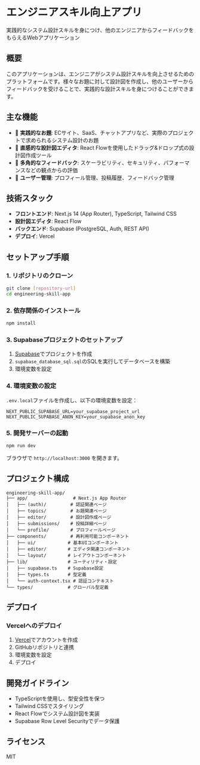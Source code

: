 # エンジニアスキル向上アプリ

実践的なシステム設計スキルを身につけ、他のエンジニアからフィードバックをもらえるWebアプリケーション

## 概要

このアプリケーションは、エンジニアがシステム設計スキルを向上させるためのプラットフォームです。様々なお題に対して設計図を作成し、他のユーザーからフィードバックを受けることで、実践的な設計スキルを身につけることができます。

## 主な機能

- 🎯 **実践的なお題**: ECサイト、SaaS、チャットアプリなど、実際のプロジェクトで求められるシステム設計のお題
- 🎨 **直感的な設計図エディタ**: React Flowを使用したドラッグ&ドロップ式の設計図作成ツール
- 💬 **多角的なフィードバック**: スケーラビリティ、セキュリティ、パフォーマンスなどの観点からの評価
- 👤 **ユーザー管理**: プロフィール管理、投稿履歴、フィードバック管理

## 技術スタック

- **フロントエンド**: Next.js 14 (App Router), TypeScript, Tailwind CSS
- **設計図エディタ**: React Flow
- **バックエンド**: Supabase (PostgreSQL, Auth, REST API)
- **デプロイ**: Vercel

## セットアップ手順

### 1. リポジトリのクローン

```bash
git clone [repository-url]
cd engineering-skill-app
```

### 2. 依存関係のインストール

```bash
npm install
```

### 3. Supabaseプロジェクトのセットアップ

1. [Supabase](https://supabase.com)でプロジェクトを作成
2. `supabase_database_sql.sql`のSQLを実行してデータベースを構築
3. 環境変数を設定

### 4. 環境変数の設定

`.env.local`ファイルを作成し、以下の環境変数を設定：

```env
NEXT_PUBLIC_SUPABASE_URL=your_supabase_project_url
NEXT_PUBLIC_SUPABASE_ANON_KEY=your_supabase_anon_key
```

### 5. 開発サーバーの起動

```bash
npm run dev
```

ブラウザで `http://localhost:3000` を開きます。

## プロジェクト構成

```
engineering-skill-app/
├── app/                 # Next.js App Router
│   ├── (auth)/         # 認証関連ページ
│   ├── topics/         # お題関連ページ
│   ├── editor/         # 設計図作成ページ
│   ├── submissions/    # 投稿詳細ページ
│   └── profile/        # プロフィールページ
├── components/         # 再利用可能コンポーネント
│   ├── ui/            # 基本UIコンポーネント
│   ├── editor/        # エディタ関連コンポーネント
│   └── layout/        # レイアウトコンポーネント
├── lib/               # ユーティリティ・設定
│   ├── supabase.ts    # Supabase設定
│   ├── types.ts       # 型定義
│   └── auth-context.tsx # 認証コンテキスト
└── types/             # グローバル型定義
```

## デプロイ

### Vercelへのデプロイ

1. [Vercel](https://vercel.com)でアカウントを作成
2. GitHubリポジトリと連携
3. 環境変数を設定
4. デプロイ

## 開発ガイドライン

- TypeScriptを使用し、型安全性を保つ
- Tailwind CSSでスタイリング
- React Flowでシステム設計図を実装
- Supabase Row Level Securityでデータ保護

## ライセンス

MIT